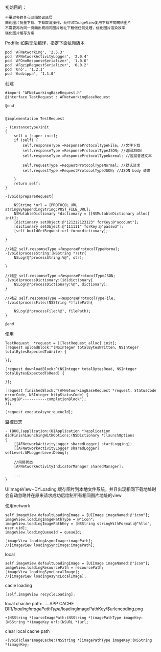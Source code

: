 初始目的：

	不要过多的关心网络协议底层
	简化图片批量下载、下载取消操作，允许UIImageView复用下载不同网络图片
	不需要再为同一页面出现相同图片地址下载做任何处理，优化图片渲染效率
	强化图片缓存方案
	  
Podfile
如果无法编译，指定下面依赖版本
	
	pod 'AFNetworking', '2.5.3'
	pod 'AFNetworkActivityLogger', '2.0.4'
	pod 'AFOnoResponseSerializer', '1.0.0'
	pod 'AFgzipRequestSerializer', '0.0.2'
	pod 'Ono', '1.2.1'
	pod 'Godzippa', '1.1.0'

创建

	#import "AFNetworkingBaseRequest.h"
	@interface TestRequest : AFNetworkingBaseRequest

	@end
	
	
	@implementation TestRequest
	
	- (instancetype)init
	{
    	self = [super init];
    	if (self) {
        	self.responseType =ResponseProtocolTypeFile; //文件下载
        	self.responseType =ResponseProtocolTypeJSON; //返回JSON
        	self.responseType =ResponseProtocolTypeNormal; //返回普通文本
        	
        	self.requestType =RequestProtocolTypeNormal; //默认请求
        	self.requestType =RequestProtocolTypeJSON; //JSON body 请求 
        
    	}
   	 	return self;
	}

	-(void)prepareRequest{
    
    	NSString *url = [PROTOCOL_URL stringByAppendingString:POST_FILE_URL];
    	NSMutableDictionary *dictionary = [[NSMutableDictionary alloc] init];
    	[dictionary setObject:@"121212123123" forKey:@"account"];
    	[dictionary setObject:@"111111" forKey:@"passwd"];
    	[self buildGetRequest:url form:dictionary];
    
	}
   
    //对应 self.responseType =ResponseProtocolTypeNormal;
	-(void)processString:(NSString *)str{
    	NSLog(@"processString:%@", str);
    
	}

	//对应 self.responseType =ResponseProtocolTypeJSON;
	-(void)processDictionary:(id)dictionary{
   	 	NSLog(@"processDictionary:%@", dictionary);
	}

	//对应 self.responseType =ResponseProtocolTypeFile;
	-(void)processFile:(NSString *)filePath{
    
    	NSLog(@"processFile:%@", filePath);
	}

	@end
	
	
使用 


	TestRequest  *request = [[TestRequest alloc] init]; 
	[request uploadBlock:^(NSInteger totalBytesWritten, NSInteger totalBytesExpectedToWrite) {

	}];

	[request downloadBlock:^(NSInteger totalBytesRead, NSInteger totalBytesExpectedToRead) {

	}];

	[request finishedBlock:^(AFNetworkingBaseRequest *request, StatusCode errorCode, NSInteger httpStatusCode) {
    NSLog(@"-----------completionBlock");
	}];

	[request executeAsync:queueId];
	
监控日志

	- (BOOL)application:(UIApplication *)application didFinishLaunchingWithOptions:(NSDictionary *)launchOptions
	{
		[[AFNetworkActivityLogger sharedLogger] startLogging];
		[[AFNetworkActivityLogger sharedLogger] setLevel:AFLoggerLevelDebug];
		
		//网络状态
   		[AFNetworkActivityIndicatorManager sharedManager];
		
		...
	}
	
	
	
	
UIImageView+DYLoading:缓存图片到本地文件系统，并且出现相同下载地址时会自动忽略并在原来请求成功后绘制所有相同图片地址的view

使用network
	
	
    self.imageView.defaultLoadingImage = [UIImage imageNamed:@"icon"]; 
    imageView.loadingImagePathType = @"icon"; 
    imageView.loadingImagePathKey = [NSString stringWithFormat:@"%lld", user.uid]; 
    imageView.loadingQueueId = queueId;
    
    [imageView loadingAsyncImage:imagePath];
    //[imageView loadingSyncImage:imagePath];
    
    
 local
 
 	
    self.imageView.defaultLoadingImage = [UIImage imageNamed:@"icon"]; 
    imageView.loadingResourcePath = recourcePath;
    [imageView loadingSyncLocalImage];
    //[imageView loadingAsyncLocalImage];
    
    
    
 cacle loading
 
 	[self.imageView recycleLoading];

local chache path:    .....APP CACHE DIR/$loadingImagePathType/$loadingImagePathKey/$urlencoding.png
	
	+(NSString *)parseImagePath:(NSString *)imagePathType imageKey:(NSString *)imageKey url:(NSURL *)url;
    
 clear local cache path
   
  	+(void)clearImageCache:(NSString *)imagePathType imageKey:(NSString *)imageKey;
  	
  	
  	
    
  
